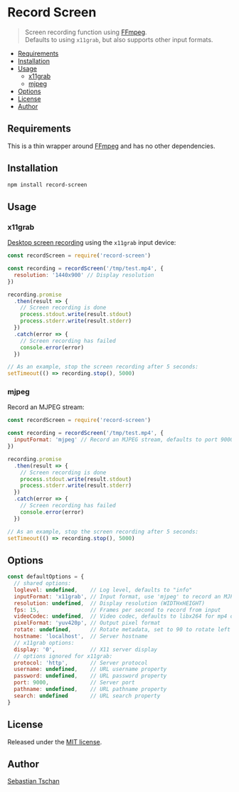 # Record Screen
> Screen recording function using [FFmpeg](https://www.ffmpeg.org/).  
> Defaults to using `x11grab`, but also supports other input formats.

- [Requirements](#requirements)
- [Installation](#installation)
- [Usage](#usage)
  * [x11grab](#x11grab)
  * [mjpeg](#mjpeg)
- [Options](#options)
- [License](#license)
- [Author](#author)

## Requirements
This is a thin wrapper around [FFmpeg](https://www.ffmpeg.org/) and has no other
dependencies.

## Installation
```sh
npm install record-screen
```

## Usage

### x11grab
[Desktop screen recording](https://trac.ffmpeg.org/wiki/Capture/Desktop) using
the `x11grab` input device:

```js
const recordScreen = require('record-screen')

const recording = recordScreen('/tmp/test.mp4', {
  resolution: '1440x900' // Display resolution
})

recording.promise
  .then(result => {
    // Screen recording is done
    process.stdout.write(result.stdout)
    process.stderr.write(result.stderr)
  })
  .catch(error => {
    // Screen recording has failed
    console.error(error)
  })

// As an example, stop the screen recording after 5 seconds:
setTimeout(() => recording.stop(), 5000)
```

### mjpeg
Record an MJPEG stream:

```js
const recordScreen = require('record-screen')

const recording = recordScreen('/tmp/test.mp4', {
  inputFormat: 'mjpeg' // Record an MJPEG stream, defaults to port 9000
})

recording.promise
  .then(result => {
    // Screen recording is done
    process.stdout.write(result.stdout)
    process.stderr.write(result.stderr)
  })
  .catch(error => {
    // Screen recording has failed
    console.error(error)
  })

// As an example, stop the screen recording after 5 seconds:
setTimeout(() => recording.stop(), 5000)
```

## Options

```js
const defaultOptions = {
  // shared options:
  loglevel: undefined,    // Log level, defaults to "info"
  inputFormat: 'x11grab', // Input format, use 'mjpeg' to record an MJPEG stream
  resolution: undefined,  // Display resolution (WIDTHxHEIGHT)
  fps: 15,                // Frames per second to record from input
  videoCodec: undefined,  // Video codec, defaults to libx264 for mp4 output
  pixelFormat: 'yuv420p', // Output pixel format
  rotate: undefined,      // Rotate metadata, set to 90 to rotate left by 90°
  hostname: 'localhost',  // Server hostname
  // x11grab options:
  display: '0',           // X11 server display
  // options ignored for x11grab:
  protocol: 'http',       // Server protocol
  username: undefined,    // URL username property
  password: undefined,    // URL password property
  port: 9000,             // Server port
  pathname: undefined,    // URL pathname property
  search: undefined       // URL search property
}
```

## License
Released under the [MIT license](https://opensource.org/licenses/MIT).

## Author
[Sebastian Tschan](https://blueimp.net/)
